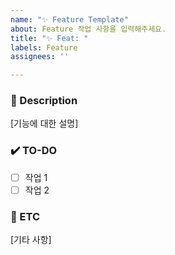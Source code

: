 ```yaml
---
name: "✨ Feature Template"
about: Feature 작업 사항을 입력해주세요.
title: "✨ Feat: "
labels: Feature
assignees: ''

---
```


### 📄 Description
[기능에 대한 설명]

### ✔️ TO-DO
- [ ] 작업 1
- [ ] 작업 2

### 🔔 ETC
[기타 사항]